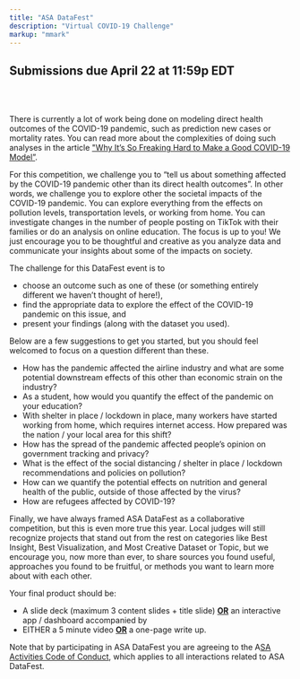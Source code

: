 ```yaml
---
title: "ASA DataFest"
description: "Virtual COVID-19 Challenge"
markup: "mmark"
---
```


## Submissions due April 22 at 11:59p EDT
<br><br>

There is currently a lot of work being done on modeling direct health outcomes of the COVID-19 pandemic, such as prediction new cases or mortality rates. You can read more about the complexities of doing such analyses in the article ["Why It’s So Freaking Hard to Make a Good COVID-19 Model”](https://fivethirtyeight.com/features/why-its-so-freaking-hard-to-make-a-good-covid-19-model/). 

For this competition, we challenge you to “tell us about something affected by the COVID-19 pandemic other than its direct health outcomes”. In other words, we challenge you to explore other the societal impacts of the COVID-19 pandemic. You can explore everything from the effects on pollution levels, transportation levels, or working from home. You can investigate changes in the number of people posting on TikTok with their families or do an analysis on online education. The focus is up to you! We just encourage you to be thoughtful and creative as you analyze data and communicate your insights about some of the impacts on society. 

The challenge for this DataFest event is to

- choose an outcome such as one of these (or something entirely different we haven’t thought of here!), 
- find the appropriate data to explore the effect of the COVID-19 pandemic on this issue, and
- present your findings (along with the dataset you used).


Below are a few suggestions to get you started, but you should feel welcomed to focus on a question different than these.

- How has the pandemic affected the airline industry and what are some potential downstream effects of this other than economic strain on the industry?
- As a student, how would you quantify the effect of the pandemic on your education?
- With shelter in place / lockdown in place, many workers have started working from home, which requires internet access. How prepared was the nation / your local area for this shift?
- How has the spread of the pandemic affected people’s opinion on government tracking and privacy?
- What is the effect of the social distancing / shelter in place / lockdown recommendations and policies on pollution?
- How can we quantify the potential effects on nutrition and general health of the public, outside of those affected by the virus?
- How are refugees affected by COVID-19?

Finally, we have always framed ASA DataFest as a collaborative competition, but this is even more true this year. Local judges will still recognize projects that stand out from the rest on categories like Best Insight, Best Visualization, and Most Creative Dataset or Topic, but we encourage you, now more than ever, to share sources you found useful, approaches you found to be fruitful, or methods you want to learn more about with each other.

Your final product should be:

- A slide deck (maximum 3 content slides + title slide) **<u>OR</u>** an interactive app / dashboard
accompanied by
- EITHER a 5 minute video **<u>OR</u>** a one-page write up.

Note that by participating in ASA DataFest you are agreeing to the A[SA Activities Code of Conduct](https://www.amstat.org/ASA/Meetings/Meeting-Conduct-Policy.aspx), which applies to all interactions related to ASA DataFest.

